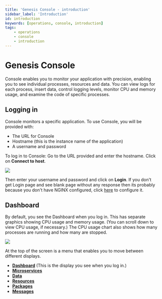 ```yaml
---
title: 'Genesis Console - introduction'
sidebar_label: 'Introduction'
id: introduction
keywords: [operations, console, introduction]
tags:
    - operations
    - console
    - introduction
---
```




# Genesis Console
Console enables you to monitor your application with precision, enabling you to see individual processes, resources and data. You can view logs for each process, insert data, control logging levels, monitor CPU and memory usage, and examine the code of specific processes.

## Logging in

Console monitors a specific application. To use Console, you will be provided with:
* The URL for Console
* Hostname (this is the instance name of the application)
* A username and password

To log in to Console:
Go to the URL provided and enter the hostname. Click on **Connect to host**. 

![](/img/con-hostname.png)

Then enter your username and password and click on **Login**. If you don't get Login page and see blank page without any response then its probably because you don't have NGINX configured, click [here](/operations/server-setup/config-management/#nginx-configuration) to configure it.

## Dashboard
By default, you see the Dashboard when you log in. This has separate graphics showing CPU usage and memory usage. (You can scroll down to view CPU usage, if necessary.) The CPU usage chart also shows how many processes are running and how many are stopped.

![](/img/con-dashboard.png)

At the top of the screen is a menu that enables you to move between different displays.
* **[Dashboard](/operations/console/introduction/#dashboard)** (This is the display you see when you log in.)
* **[Microservices](/operations/console/microservices)**
* **[Data](/operations/console/data/)**
* **[Resources](/operations/console/resources/)**
* **[Packages](/operations/console/packages/)**
* **[Messages](/operations/console/messages/)**
